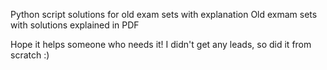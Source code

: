 Python script solutions for old exam sets with explanation
Old exmam sets with solutions explained in PDF

Hope it helps someone who needs it! I didn't get any leads, so did it from scratch :)
